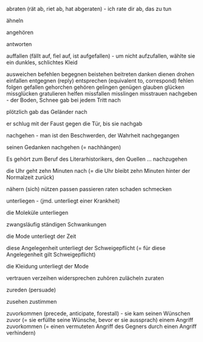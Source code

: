 abraten (rät ab, riet ab, hat abgeraten) - ich rate dir ab, das zu tun

ähneln

angehören

antworten

auffallen (fällt auf, fiel auf, ist aufgefallen) - um nicht aufzufallen, wählte sie ein dunkles, schlichtes Kleid

ausweichen 
befehlen 
begegnen 
beistehen 
beitreten 
danken 
dienen 
drohen 
einfallen 
entgegnen (reply)
entsprechen (equivalent to, correspond)
fehlen 
folgen 
gefallen 
gehorchen 
gehören 
gelingen 
genügen 
glauben
glücken 
missglücken
gratulieren helfen missfallen misslingen misstrauen 
nachgeben - der Boden, Schnee gab bei jedem Tritt nach

plötzlich gab das Geländer nach

er schlug mit der Faust gegen die Tür, bis sie nachgab

nachgehen - man ist den Beschwerden, der Wahrheit nachgegangen

seinen Gedanken nachgehen (= nachhängen)

Es gehört zum Beruf des Literarhistorikers, den Quellen … nachzugehen

die Uhr geht zehn Minuten nach (= die Uhr bleibt zehn Minuten hinter der Normalzeit zurück)


nähern (sich) 
nützen
passen passieren
raten
schaden schmecken 

unterliegen - ⟨jmd. unterliegt einer Krankheit⟩

die Moleküle unterliegen 

zwangsläufig ständigen Schwankungen

die Mode unterliegt der Zeit

 
diese Angelegenheit unterliegt der Schweigepflicht (= für diese Angelegenheit gilt Schweigepflicht)

die Kleidung unterliegt der Mode

vertrauen verzeihen widersprechen zuhören zulächeln
zuraten 

zureden (persuade)

zusehen zustimmen 

zuvorkommen (precede, anticipate, forestall) - sie kam seinen Wünschen zuvor (= sie erfüllte seine Wünsche, bevor er sie aussprach)
einem Angriff zuvorkommen (= einen vermuteten Angriff des Gegners durch einen Angriff verhindern)